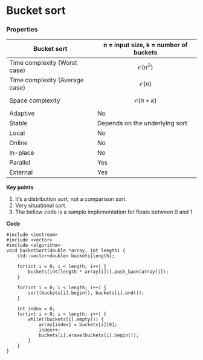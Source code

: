 # Bucket sort

### Properties

| Bucket sort                    | n = input size, k = number of buckets |
| ------------------------------ | ------------------------------------- |
| Time complexity (Worst case)   | $$\mathcal{O}(n^2)$$                  |
| Time complexity (Average case) | $$\mathcal{O}(n)$$                    |
| Space complexity               | $$\mathcal{O}(n+k)$$                  |
| Adaptive                       | No                                    |
| Stable                         | Depends on the underlying sort        |
| Local                          | No                                    |
| Online                         | No                                    |
| In-place                       | No                                    |
| Parallel                       | Yes                                   |
| External                       | Yes                                   |

**Key points**

1. It’s a distribution sort, not a comparison sort.
2. Very situational sort.
3. The bellow code is a sample implementation for floats between 0 and 1.

**Code**

```
#include <iostream>
#include <vector>
#include <algorithm>
void bucketSort(double *array, int length) {
    std::vector<double> buckets[length];

    for(int i = 0; i < length; i++) {
        buckets[int(length * array[i])].push_back(array[i]);
    }

    for(int i = 0; i < length; i++) {
        sort(buckets[i].begin(), buckets[i].end());
    }

    int index = 0;
    for(int i = 0; i < length; i++) {
        while(!buckets[i].empty()) {
            array[index] = buckets[i][0];
            index++;
            buckets[i].erase(buckets[i].begin());
        }
    }
}
```

